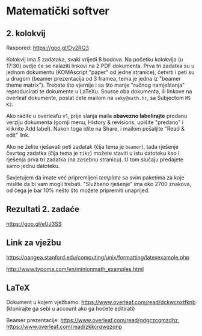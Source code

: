 # Matematički softver

## 2. kolokvij

Raspored: https://goo.gl/Dy2RQ3

Kolokvij ima 5 zadataka, svaki vrijedi 8 bodova. Na početku kolokvija (u 17:30) ovdje će se nalaziti linkovi na 2 PDF dokumenta. Prva tri zadatka su u jednom dokumentu (KOMAscript "paper" od jedne stranice), četvrti i peti su u drugom (beamer prezentacija od 3 framea, tema je jedna iz "beamer theme matrix"). Trebate što vjernije i sa što manje "ručnog namještanja" reproducirati te dokumente u LaTeXu. Source oba dokumenta, ili linkove na overleaf dokumente, poslat ćete mailom na `veky@math.hr`, sa Subjectom `MS K2`.

Ako radite u overleafu v1, prije slanja maila **obavezno labelirajte** predanu verziju dokumenta (gornji menu, History & revisions, upišite "predano" i kliknite Add label). Nakon toga idite na Share, i mailom pošaljite "Read & edit" link.

Ako ne želite rješavati peti zadatak (čija tema je `beamer`), tada rješenje čevrtog zadatka (čija tema je `tikz`) možete staviti u istu datoteku kao i rješenja prva tri zadatka (na zasebnu stranicu). U tom slučaju predajete samo jednu datoteku.

Savjetujem da imate već pripremljeni _template_ sa svim paketima za koje mislite da bi vam mogli trebati. "Službeno rješenje" ima oko 2700 znakova, od čega je bar 10% nešto što možete pripremiti unaprijed.

## Rezultati 2. zadaće

https://goo.gl/eUJ3SS

## Link za vježbu

https://pangea.stanford.edu/computing/unix/formatting/latexexample.php

http://www.typoma.com/en/minionmath_examples.html

## LaTeX

Dokument u kojem vježbamo: https://www.overleaf.com/read/dckwcnxtfknb
(klonirajte ga sebi u account ako ga hoćete editirati)

Beamer prezentacije: https://www.overleaf.com/read/gdgczcqmzdhz, https://www.overleaf.com/read/zkkcrqwqzqnp


